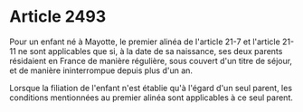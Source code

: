 # Article 2493

Pour un enfant né à Mayotte, le premier alinéa de l'article 21-7 et l'article 21-11 ne sont applicables que si, à la date de sa naissance, ses deux parents résidaient en France de manière régulière, sous couvert d'un titre de séjour, et de manière ininterrompue depuis plus d'un an.

Lorsque la filiation de l'enfant n'est établie qu'à l'égard d'un seul parent, les conditions mentionnées au premier alinéa sont applicables à ce seul parent.
